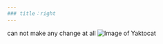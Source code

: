 ```yaml
---
### title：right
---
```

can not make any change at all
![Image of Yaktocat](https://octodex.github.com/images/yaktocat.png)
